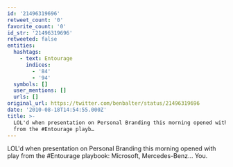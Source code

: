 ```yaml
---
id: '21496319696'
retweet_count: '0'
favorite_count: '0'
id_str: '21496319696'
retweeted: false
entities:
  hashtags:
    - text: Entourage
      indices:
        - '84'
        - '94'
  symbols: []
  user_mentions: []
  urls: []
original_url: https://twitter.com/benbalter/status/21496319696
date: '2010-08-18T14:54:55.000Z'
title: >-
  LOL'd when presentation on Personal Branding this morning opened with play
  from the #Entourage playb…
---
```


LOL'd when presentation on Personal Branding this morning opened with play from the #Entourage playbook: Microsoft, Mercedes-Benz... You.